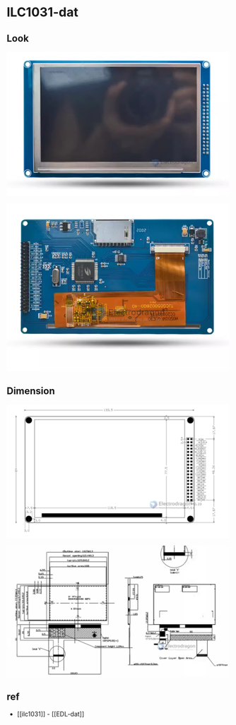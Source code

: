 
# ILC1031-dat 

## Look 

![](2023-11-01-14-11-41.png)

![](2023-11-01-14-10-18.png)

## Dimension 

![](2023-11-01-14-11-14.png)

![](2023-11-01-14-14-50.png)

## ref 

- [[ilc1031]] - [[EDL-dat]]